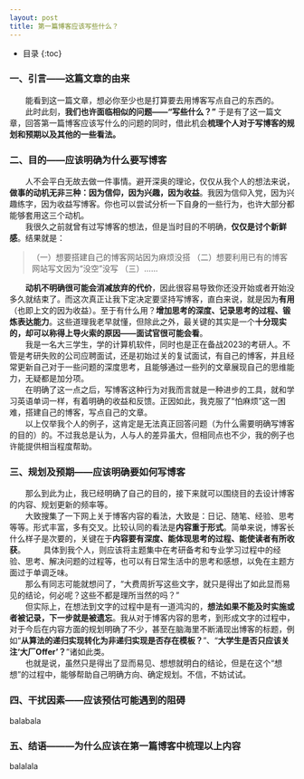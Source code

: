 ```yaml
---
layout: post
title: 第一篇博客应该写些什么？
---
```


* 目录
{:toc}

### 一、引言——这篇文章的由来
&emsp;&emsp;能看到这一篇文章，想必你至少也是打算要去用博客写点自己的东西的。  
&emsp;&emsp;此时此刻，**我们也许面临相似的问题——“写些什么？”** 于是有了这一篇文章，回答第一篇博客应该写什么的问题的同时，借此机会**梳理个人对于写博客的规划和预期以及其他的一些看法。**  

### 二、目的——应该明确为什么要写博客
&emsp;&emsp;人不会平白无故去做一件事情。避开深奥的理论，仅仅从我个人的想法来说，**做事的动机无非三种：因为信仰，因为兴趣，因为收益**。我因为信仰入党，因为兴趣练字，因为收益写博客。你也可以尝试分析一下自身的一些行为，也许大部分都能够套用这三个动机。  
&emsp;&emsp;我很久之前就曾有过写博客的想法，但是当时目的不明确，**仅仅是讨个新鲜感**。结果就是：  
> （一）想要搭建自己的博客网站因为麻烦没搭
> （二）想要利用已有的博客网站写文因为“没空”没写
> （三）……

&emsp;&emsp;**动机不明确很可能会消减放弃的代价**，因此很容易导致你还没开始或者开始没多久就结束了。而这次真正让我下定决定要坚持写博客，直白来说，就是因为**有用**（也即上文的因为收益）。至于有什么用？**增加思考的深度、记录思考的过程、锻炼表达能力**。这些道理我老早就懂，但除此之外，最关键的其实是一个**十分现实的，却可以称得上导火索的原因——面试官很可能会看**。  
&emsp;&emsp;我是一名大三学生，学的计算机软件，同时也是正在备战2023的考研人。不管是考研失败的公司应聘面试，还是初始过关的复试面试，有自己的博客，并且经常更新自己对于一些问题的深度思考，且能够通过一些列的文章展现自己的思维能力，无疑都是加分项。  
&emsp;&emsp;在明确了这一点之后，写博客这种行为对我而言就是一种进步的工具，就和学习英语单词一样，有着明确的收益和反馈。正因如此，我克服了“怕麻烦”这一困难，搭建自己的博客，写点自己的文章。  
&emsp;&emsp;以上仅举我个人的例子，这肯定是无法真正回答问题（为什么需要明确写博客的目的）的。不过我总是认为，人与人的差异虽大，但相同点也不少，我的例子也许能提供相当程度帮助。  

### 三、规划及预期——应该明确要如何写博客
&emsp;&emsp;那么到此为止，我已经明确了自己的目的，接下来就可以围绕目的去设计博客的内容、规划更新的频率等。  
&emsp;&emsp;大致搜集了一下网上关于博客内容的看法，大致是：日记、随笔、经验、思考等等。形式丰富，多有交叉。比较认同的看法是**内容重于形式**。简单来说，博客长什么样子是次要的，关键在于**内容要有深度、能体现思考的过程、能使读者有所收获**。
&emsp;&emsp;具体到我个人，则应该将主题集中在考研备考和专业学习过程中的经验、思考、解决问题的过程等，也可以有日常生活中的思考和感想，以免在主题方面过于单调乏味。  
&emsp;&emsp;那么有同志可能就想问了，“大费周折写这些文字，就只是得出了如此显而易见的结论，何必呢？这些不都是理所当然的吗？”  
&emsp;&emsp;但实际上，在想法到文字的过程中是有一道鸿沟的，**想法如果不能及时实施或者被记录，下一步就是被遗忘**。我从对于博客内容的思考，到形成文字的过程中，对于今后在内容方面的规划明确了不少，甚至在脑海里不断涌现出博客的标题，例如“**从算法的递归实现转化为非递归实现是否存在模板？**”、“**大学生是否只应该关注‘大厂Offer’？**”诸如此类。  
&emsp;&emsp;也就是说，虽然只是得出了显而易见、想想就明白的结论，但是在这个“想想”的过程中，能够帮助自己明确方向、确定规划。不信，不妨试试。  
### 四、干扰因素——应该预估可能遇到的阻碍
balabala

### 五、结语———为什么应该在第一篇博客中梳理以上内容
balalala
